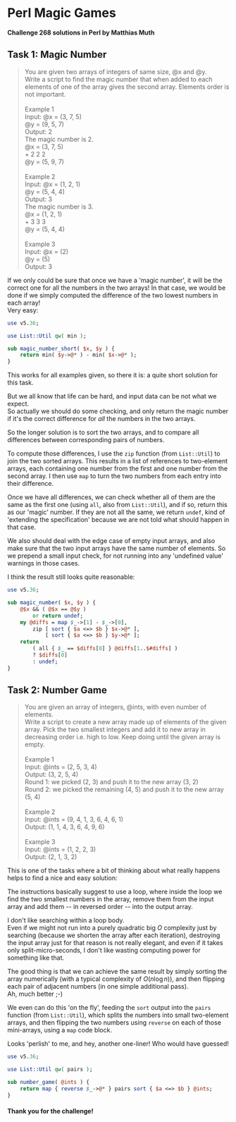 # Perl Magic Games

**Challenge 268 solutions in Perl by Matthias Muth**

## Task 1: Magic Number

> You are given two arrays of integers of same size, @x and @y.<br/>
> Write a script to find the magic number that when added to each elements of one of the array gives the second array. Elements order is not important.<br/>
> <br/>
> Example 1<br/>
> Input: @x = (3, 7, 5)<br/>
>                @y = (9, 5, 7)<br/>
> Output: 2<br/>
> The magic number is 2.<br/>
> @x = (3, 7, 5)<br/>
>    	\+ 2  2  2<br/>
> @y = (5, 9, 7)<br/>
> <br/>
> Example 2<br/>
> Input: @x = (1, 2, 1)<br/>
>                @y = (5, 4, 4)<br/>
> Output: 3<br/>
> The magic number is 3.<br/>
> @x = (1, 2, 1)<br/>
>              \+  3  3  3<br/>
> @y = (5, 4, 4)<br/>
> <br/>
> Example 3<br/>
> Input: @x = (2)<br/>
>             @y = (5)<br/>
> Output: 3<br/>

If we only could be sure that once we have a 'magic number', it will be the correct one for all the numbers in the two arrays! In that case, we would be done if we simply computed the difference of the two lowest numbers in each array!<br/>Very easy:
```perl
use v5.36;

use List::Util qw( min );

sub magic_number_short( $x, $y ) {
    return min( $y->@* ) - min( $x->@* );
}
```

This works for all examples given, so there it is: a quite short solution for this task.

But we all know that life can be hard, and input data can be not what we expect.<br/>So actually we should do some checking, and only return the magic number if it's the correct difference for *all* the numbers in the two arrays. 

So the longer solution is to sort the two arrays, and to compare all differences between corresponding pairs of numbers.

To compute those differences, I use the `zip` function (from `List::Util`) to join the two sorted arrays. This results in a list of references to two-element arrays, each containing one number from the first and one number from the second array. I then use `map` to turn the two numbers from each entry into their difference.

Once we have all differences, we can check whether all of them are the same as the first one (using `all`, also from `List::Util`), and if so, return this as our 'magic' number. If they are not all the same, we return `undef`, kind of 'extending the specification' because we are not told what should happen in that case.

We also should deal with the edge case of empty input arrays, and also make sure that the two input arrays have the same number of elements. So we prepend a small input check, for not running into any 'undefined value' warnings in those cases.

I think the result still looks quite reasonable:

```perl
use v5.36;

sub magic_number( $x, $y ) {
    @$x && ( @$x == @$y )
        or return undef;
    my @diffs = map $_->[1] - $_->[0],
        zip [ sort { $a <=> $b } $x->@* ],
            [ sort { $a <=> $b } $y->@* ];
    return
        ( all { $_ == $diffs[0] } @diffs[1..$#diffs] )
        ? $diffs[0]
        : undef;
}
```

## Task 2: Number Game

> You are given an array of integers, @ints, with even number of elements.<br/>
> Write a script to create a new array made up of elements of the given array. Pick the two smallest integers and add it to new array in decreasing order i.e. high to low. Keep doing until the given array is empty.<br/>
> <br/>
> Example 1<br/>
> Input: @ints = (2, 5, 3, 4)<br/>
> Output: (3, 2, 5, 4)<br/>
> Round 1: we picked (2, 3) and push it to the new array (3, 2)<br/>
> Round 2: we picked the remaining (4, 5) and push it to the new array (5, 4)<br/>
> <br/>
> Example 2<br/>
> Input: @ints = (9, 4, 1, 3, 6, 4, 6, 1)<br/>
> Output: (1, 1, 4, 3, 6, 4, 9, 6)<br/>
> <br/>
> Example 3<br/>
> Input: @ints = (1, 2, 2, 3)<br/>
> Output: (2, 1, 3, 2)<br/>

This is one of the tasks where a bit of thinking about what really happens helps to find a nice and easy solution:

The instructions basically suggest to use a loop, where inside the loop we find the two smallest numbers in the array,
remove them from the input array
and add them -- in reversed order -- into the output array.

I don't like searching within a loop body.<br/>
Even if we might not run into a purely quadratic big $`O`$ complexity just by searching
(because we shorten the array after each iteration),
destroying the input array just for that reason is not really elegant,
and even if it takes only split-micro-seconds,
I don't like wasting computing power for something like that.

The good thing is that we can achieve the same result
by simply sorting the array numerically (with a typical complexity of $`O(n\log n)`$),
and then flipping each pair of adjacent numbers
(in one simple additional pass).<br/>
Ah, much better ;-)

We even can do this 'on the fly',
feeding the `sort` output into the `pairs` function (from `List::Util`),
which splits the numbers into small two-element arrays,
and then flipping the two numbers using `reverse` on each of those mini-arrays, using a `map` code block.

Looks 'perlish' to me, and hey, another one-liner! Who would have guessed!   

```perl
use v5.36;

use List::Util qw( pairs );

sub number_game( @ints ) {
    return map { reverse $_->@* } pairs sort { $a <=> $b } @ints;
}
```

#### **Thank you for the challenge!**

